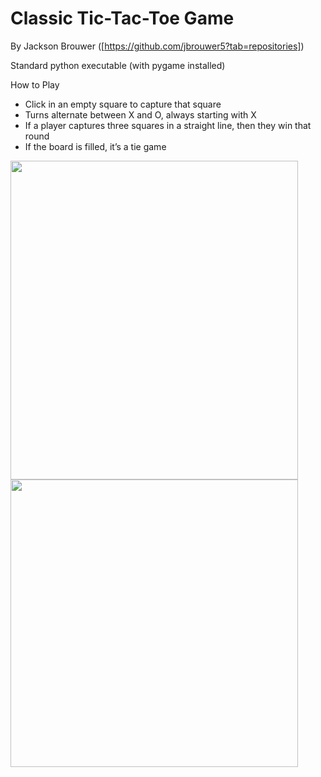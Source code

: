 # Classic Tic-Tac-Toe Game 

By Jackson Brouwer ([https://github.com/jbrouwer5?tab=repositories]) 

Standard python executable (with pygame installed)

How to Play
  - Click in an empty square to capture that square
  - Turns alternate between X and O, always starting with X 
  - If a player captures three squares in a straight line, then they win that round
  - If the board is filled, it’s a tie game 
  
<img src=https://user-images.githubusercontent.com/63489213/148098993-adea6aa0-7194-4550-845b-dfb1082c618b.png width="460" height="510">
<img src=https://user-images.githubusercontent.com/63489213/148099018-a5e2e1b2-faa2-4581-85ec-7b269a4621db.png width="460" heoght="510">
